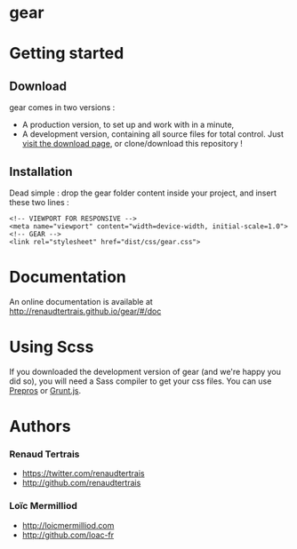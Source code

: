 gear
====

# Getting started
## Download
gear comes in two versions : 
* A production version, to set up and work with in a minute,
* A development version, containing all source files for total control.
Just [visit the download page](http://renaudtertrais.github.io/gear/#/getting-started), or clone/download this repository !

## Installation
Dead simple : drop the gear folder content inside your project, and insert these two lines :
```
<!-- VIEWPORT FOR RESPONSIVE -->
<meta name="viewport" content="width=device-width, initial-scale=1.0">
<!-- GEAR -->
<link rel="stylesheet" href="dist/css/gear.css">

```

# Documentation
An online documentation is available at http://renaudtertrais.github.io/gear/#/doc

# Using Scss
If you downloaded the development version of gear (and we're happy you did so), you will need a Sass compiler to get your css files.
You can use [Prepros](http://alphapixels.com/prepros/) or [Grunt.js](http://gruntjs.com/).

# Authors
### Renaud Tertrais
* https://twitter.com/renaudtertrais
* http://github.com/renaudtertrais

### Loïc Mermilliod
* http://loicmermilliod.com
* http://github.com/loac-fr
